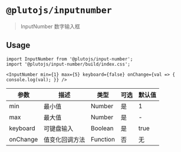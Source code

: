 # `@plutojs/inputnumber`

> InputNumber 数字输入框

## Usage

```
import InputNumber from '@plutojs/input-number';
import '@plutojs/input-number/build/index.css';

<InputNumber min={1} max={5} keyboard={false} onChange={val => { console.log(val); }} />
```

| 参数 | 描述 | 类型 | 可选 | 默认值 |
| ---- | ---- | ---- | ---- | ---- |
| min | 最小值 | Number | 是 | 1 |
| max | 最大值 | Number | 是 | - |
| keyboard | 可键盘输入 | Boolean | 是 | true |
| onChange | 值变化回调方法 | Function | 否 | 无 |